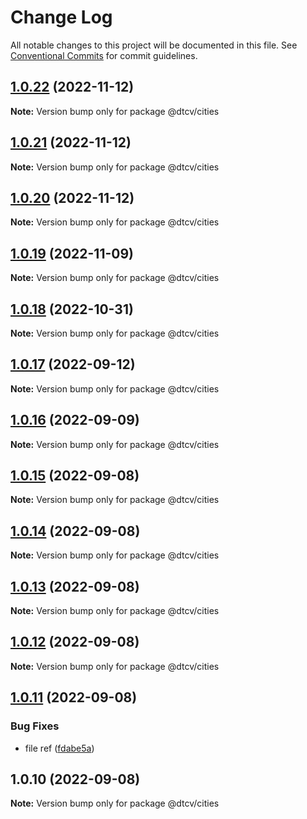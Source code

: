 # Change Log

All notable changes to this project will be documented in this file.
See [Conventional Commits](https://conventionalcommits.org) for commit guidelines.

## [1.0.22](https://github.com/paramountric/digitaltwincityviewer/compare/@dtcv/cities@1.0.21...@dtcv/cities@1.0.22) (2022-11-12)

**Note:** Version bump only for package @dtcv/cities





## [1.0.21](https://github.com/paramountric/digitaltwincityviewer/compare/@dtcv/cities@1.0.20...@dtcv/cities@1.0.21) (2022-11-12)

**Note:** Version bump only for package @dtcv/cities





## [1.0.20](https://github.com/paramountric/digitaltwincityviewer/compare/@dtcv/cities@1.0.19...@dtcv/cities@1.0.20) (2022-11-12)

**Note:** Version bump only for package @dtcv/cities





## [1.0.19](https://github.com/paramountric/digitaltwincityviewer/compare/@dtcv/cities@1.0.18...@dtcv/cities@1.0.19) (2022-11-09)

**Note:** Version bump only for package @dtcv/cities





## [1.0.18](https://github.com/paramountric/digitaltwincityviewer/compare/@dtcv/cities@1.0.17...@dtcv/cities@1.0.18) (2022-10-31)

**Note:** Version bump only for package @dtcv/cities





## [1.0.17](https://github.com/paramountric/digitaltwincityviewer/compare/@dtcv/cities@1.0.16...@dtcv/cities@1.0.17) (2022-09-12)

**Note:** Version bump only for package @dtcv/cities





## [1.0.16](https://github.com/paramountric/digitaltwincityviewer/compare/@dtcv/cities@1.0.15...@dtcv/cities@1.0.16) (2022-09-09)

**Note:** Version bump only for package @dtcv/cities





## [1.0.15](https://github.com/paramountric/digitaltwincityviewer/compare/@dtcv/cities@1.0.14...@dtcv/cities@1.0.15) (2022-09-08)

**Note:** Version bump only for package @dtcv/cities





## [1.0.14](https://github.com/paramountric/digitaltwincityviewer/compare/@dtcv/cities@1.0.13...@dtcv/cities@1.0.14) (2022-09-08)

**Note:** Version bump only for package @dtcv/cities





## [1.0.13](https://github.com/paramountric/digitaltwincityviewer/compare/@dtcv/cities@1.0.12...@dtcv/cities@1.0.13) (2022-09-08)

**Note:** Version bump only for package @dtcv/cities





## [1.0.12](https://github.com/paramountric/digitaltwincityviewer/compare/@dtcv/cities@1.0.11...@dtcv/cities@1.0.12) (2022-09-08)

**Note:** Version bump only for package @dtcv/cities





## [1.0.11](https://github.com/paramountric/digitaltwincityviewer/compare/@dtcv/cities@1.0.10...@dtcv/cities@1.0.11) (2022-09-08)


### Bug Fixes

* file ref ([fdabe5a](https://github.com/paramountric/digitaltwincityviewer/commit/fdabe5a0dceb88fe563d3667424d4ab5ca88a79d))





## 1.0.10 (2022-09-08)

**Note:** Version bump only for package @dtcv/cities
